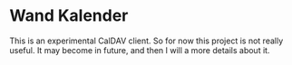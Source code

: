 # Wand Kalender

This is an experimental CalDAV client.
So for now this project is not really useful.
It may become in future, and then I will a more details about it.

